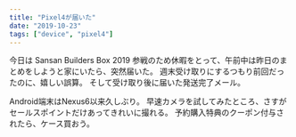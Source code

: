 ```yaml
---
title: "Pixel4が届いた"
date: "2019-10-23"
tags: ["device", "pixel4"]
---
```


今日は Sansan Builders Box 2019 参戦のため休暇をとって、午前中は昨日のまとめをしようと家にいたら、突然届いた。
週末受け取りにするつもり前回だったのに、嬉しい誤算。
そして受け取り後に届いた発送完了メール。

Android端末はNexus6以来久しぶり。
早速カメラを試してみたところ、さすがセールスポイントだけあってきれいに撮れる。
予約購入特典のクーポン付与されたら、ケース買おう。
